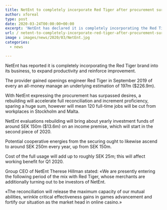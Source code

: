 ```yaml
---
title: NetEnt to completely incorporate Red Tiger after procurement surpasses desires
author: xforeal 
type: post
date: 2020-03-24T00:00:00+00:00
excerpt: 'NetEnt has declared it is completely incorporating the Red Tiger brand into its business, to build effectiveness and reinforce development '
url: / netent-to-completely-incorporate-red-tiger-after-procurement-surpasses-desires/
image : images/news/2020/03/NetEnt.jpg
categories:
  - news

---
```

NetEnt has reported it is completely incorporating the Red Tiger brand into its business, to expand productivity and reinforce improvement. 

The provider gained openings engineer Red Tiger in September 2019 of every an all-money manage an underlying estimation of 197m ($226.9m). 

With NetEnt expressing the procurement has surpassed desires, a rebuilding will accelerate full reconciliation and increment proficiency, sparing a huge sum, however will mean 120 full-time jobs will be cut from workplaces in Stockholm and Malta. 

NetEnt evaluations rebuilding will bring about yearly investment funds of around SEK 150m ($13.6m) on an income premise, which will start in the second piece of 2020. 

Potential cooperative energies from the securing ought to likewise ascend to around SEK 250m every year, up from SEK 150m. 

Cost of the full usage will add up to roughly SEK 25m; this will affect working benefit for Q1 2020. 

Group CEO of NetEnt Therese Hillman stated: &#171;We are presently entering the following period of the mix with Red Tiger, whose merchants are additionally turning out to be investors of NetEnt. 

&#171;The reconciliation will release the maximum capacity of our mutual abilities, wrinkle critical effectiveness gains in games advancement and fortify our situation as the market head in online casino.&#187;